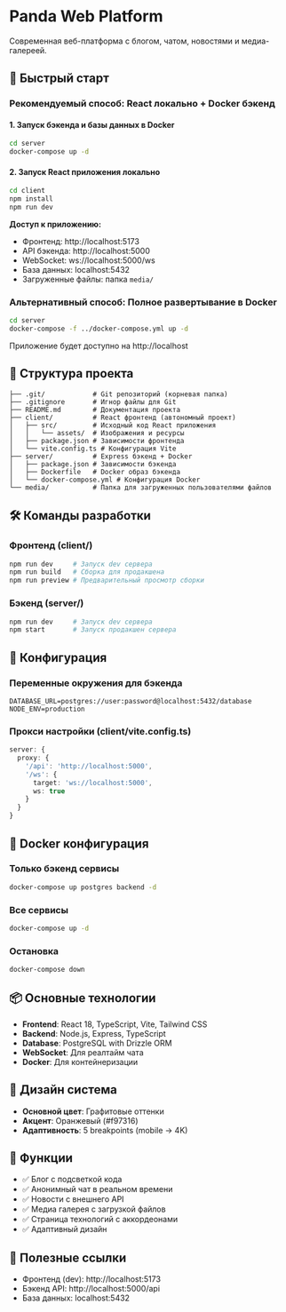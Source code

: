 # Panda Web Platform

Современная веб-платформа с блогом, чатом, новостями и медиа-галереей.

## 🚀 Быстрый старт

### Рекомендуемый способ: React локально + Docker бэкенд

#### 1. Запуск бэкенда и базы данных в Docker
```bash
cd server
docker-compose up -d
```

#### 2. Запуск React приложения локально
```bash
cd client
npm install
npm run dev
```

**Доступ к приложению:**
- Фронтенд: http://localhost:5173
- API бэкенда: http://localhost:5000
- WebSocket: ws://localhost:5000/ws
- База данных: localhost:5432
- Загруженные файлы: папка `media/`

### Альтернативный способ: Полное развертывание в Docker

```bash
cd server
docker-compose -f ../docker-compose.yml up -d
```

Приложение будет доступно на http://localhost

## 📁 Структура проекта

```
├── .git/            # Git репозиторий (корневая папка)
├── .gitignore       # Игнор файлы для Git
├── README.md        # Документация проекта
├── client/          # React фронтенд (автономный проект)
│   ├── src/         # Исходный код React приложения
│   │   └── assets/  # Изображения и ресурсы
│   ├── package.json # Зависимости фронтенда
│   └── vite.config.ts # Конфигурация Vite
├── server/          # Express бэкенд + Docker
│   ├── package.json # Зависимости бэкенда
│   ├── Dockerfile   # Docker образ бэкенда
│   └── docker-compose.yml # Конфигурация Docker
└── media/           # Папка для загруженных пользователями файлов
```

## 🛠 Команды разработки

### Фронтенд (client/)
```bash
npm run dev     # Запуск dev сервера
npm run build   # Сборка для продакшена
npm run preview # Предварительный просмотр сборки
```

### Бэкенд (server/)
```bash
npm run dev     # Запуск dev сервера
npm start       # Запуск продакшен сервера
```

## 🔧 Конфигурация

### Переменные окружения для бэкенда
```env
DATABASE_URL=postgres://user:password@localhost:5432/database
NODE_ENV=production
```

### Прокси настройки (client/vite.config.ts)
```typescript
server: {
  proxy: {
    '/api': 'http://localhost:5000',
    '/ws': { 
      target: 'ws://localhost:5000',
      ws: true 
    }
  }
}
```

## 🐳 Docker конфигурация

### Только бэкенд сервисы
```bash
docker-compose up postgres backend -d
```

### Все сервисы
```bash
docker-compose up -d
```

### Остановка
```bash
docker-compose down
```

## 📦 Основные технологии

- **Frontend**: React 18, TypeScript, Vite, Tailwind CSS
- **Backend**: Node.js, Express, TypeScript
- **Database**: PostgreSQL with Drizzle ORM
- **WebSocket**: Для реалтайм чата
- **Docker**: Для контейнеризации

## 🎨 Дизайн система

- **Основной цвет**: Графитовые оттенки
- **Акцент**: Оранжевый (#f97316)
- **Адаптивность**: 5 breakpoints (mobile → 4K)

## 📱 Функции

- ✅ Блог с подсветкой кода
- ✅ Анонимный чат в реальном времени  
- ✅ Новости с внешнего API
- ✅ Медиа галерея с загрузкой файлов
- ✅ Страница технологий с аккордеонами
- ✅ Адаптивный дизайн

## 🔗 Полезные ссылки

- Фронтенд (dev): http://localhost:5173
- Бэкенд API: http://localhost:5000/api
- База данных: localhost:5432
